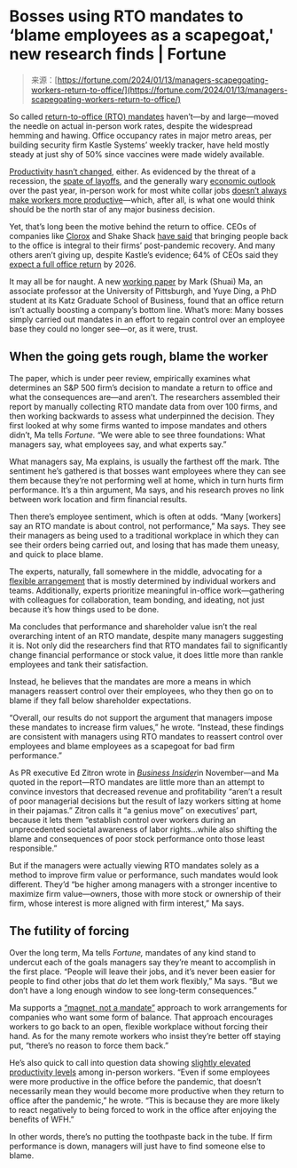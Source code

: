 <!--yml
category: 未分类
date: 2024-05-27 14:44:45
-->

# Bosses using RTO mandates to ‘blame employees as a scapegoat,' new research finds | Fortune

> 来源：[https://fortune.com/2024/01/13/managers-scapegoating-workers-return-to-office/](https://fortune.com/2024/01/13/managers-scapegoating-workers-return-to-office/)

So called [return-to-office (RTO) mandates](https://fortune.com/2023/11/17/companies-new-return-to-office-strategy-glassdoor/) haven’t—by and large—moved the needle on actual in-person work rates, despite the widespread hemming and hawing. Office occupancy rates in major metro areas, per building security firm Kastle Systems’ weekly tracker, have held mostly steady at just shy of 50% since vaccines were made widely available. 

[Productivity hasn’t changed](https://fortune.com/2023/12/26/return-to-office-mandates-no-productivity-impact-experts-predict/), either. As evidenced by the threat of a recession, the [spate of layoffs](https://fortune.com/longform/layoffs-2023-bad-management/), and the generally wary [economic outlook](https://fortune.com/2024/01/09/how-many-businesses-bankrupt-covid-pandemic-2020-2023-global-financial-crisis/) over the past year, in-person work for most white collar jobs [doesn’t always make workers more productive](https://fortune.com/2023/11/14/remote-work-productivity-goldman-sachs-nyu-total-factor-thomas-philippon/)—which, after all, is what one would think should be the north star of any major business decision.

Yet, that’s long been the motive behind the return to office. CEOs of companies like [Clorox](https://fortune.com/company/clorox/) and Shake Shack [have said](https://fortune.com/2022/08/09/ceos-say-remote-work-hurting-businesses/) that bringing people back to the office is integral to their firms’ post-pandemic recovery. And many others aren’t giving up, despite Kastle’s evidence; 64% of CEOs said they [expect a full office return](https://fortune.com/2023/10/16/office-return-rto-ceos-hybrid-remote-work-5-days/) by 2026. 

It may all be for naught. A new [working paper](https://papers.ssrn.com/sol3/papers.cfm?abstract_id=4675401) by Mark (Shuai) Ma, an associate professor at the University of Pittsburgh, and Yuye Ding, a PhD student at its Katz Graduate School of Business, found that an office return isn’t actually boosting a company’s bottom line. What’s more: Many bosses simply carried out mandates in an effort to regain control over an employee base they could no longer see—or, as it were, trust.  

## **When the going gets rough, blame the worker**

The paper, which is under peer review, empirically examines what determines an S&P 500 firm’s decision to mandate a return to office and what the consequences are—and aren’t. The researchers assembled their report by manually collecting RTO mandate data from over 100 firms, and then working backwards to assess what underpinned the decision. They first looked at why some firms wanted to impose mandates and others didn’t, Ma tells *Fortune.* “We were able to see three foundations: What managers say, what employees say, and what experts say.”

What managers say, Ma explains, is usually the farthest off the mark. Tthe sentiment he’s gathered is that bosses want employees where they can see them because they’re not performing well at home, which in turn hurts firm performance. It’s a thin argument, Ma says, and his research proves no link between work location and firm financial results.

Then there’s employee sentiment, which is often at odds. “Many [workers] say an RTO mandate is about control, not performance,” Ma says. They see their managers as being used to a traditional workplace in which they can see their orders being carried out, and losing that has made them uneasy, and quick to place blame.

The experts, naturally, fall somewhere in the middle, advocating for a [flexible arrangement](https://fortune.com/2023/05/14/flexible-work-feminist-women-return-office-power-men-careers-erin-grau/) that is mostly determined by individual workers and teams. Additionally, experts prioritize meaningful in-office work—gathering with colleagues for collaboration, team bonding, and ideating, not just because it’s how things used to be done. 

Ma concludes that performance and shareholder value isn’t the real overarching intent of an RTO mandate, despite many managers suggesting it is. Not only did the researchers find that RTO mandates fail to significantly change financial performance or stock value, it does little more than rankle employees and tank their satisfaction.  

Instead, he believes that the mandates are more a means in which managers reassert control over their employees, who they then go on to blame if they fall below shareholder expectations. 

“Overall, our results do not support the argument that managers impose these mandates to increase firm values,” he wrote. “Instead, these findings are consistent with managers using RTO mandates to reassert control over employees and blame employees as a scapegoat for bad firm performance.”

As PR executive Ed Zitron wrote in [*Business Insider*](https://www.businessinsider.com/return-to-office-mandates-employees-managers-fight-messy-remote-work-2023-11?utm_source=substack&utm_medium=email)in November—and Ma quoted in the report—RTO mandates are little more than an attempt to convince investors that decreased revenue and profitability “aren’t a result of poor managerial decisions but the result of lazy workers sitting at home in their pajamas.” Zitron calls it “a genius move” on executives’ part, because it lets them “establish control over workers during an unprecedented societal awareness of labor rights…while also shifting the blame and consequences of poor stock performance onto those least responsible.”

But if the managers were actually viewing RTO mandates solely as a method to improve firm value or performance, such mandates would look different. They’d “be higher among managers with a stronger incentive to maximize firm value—owners, those with more stock or ownership of their firm, whose interest is more aligned with firm interest,” Ma says. 

## **The futility of forcing**

Over the long term, Ma tells *Fortune,* mandates of any kind stand to undercut each of the goals managers say they’re meant to accomplish in the first place. “People will leave their jobs, and it’s never been easier for people to find other jobs that *do* let them work flexibly,” Ma says. “But we don’t have a long enough window to see long-term consequences.” 

Ma supports a [“magnet, not a mandate”](https://fortune.com/2024/01/10/neiman-marcus-return-to-office-policy-magnet-not-mandate/) approach to work arrangements for companies who want some form of balance. That approach encourages workers to go back to an open, flexible workplace without forcing their hand. As for the many remote workers who insist they’re better off staying put, “there’s no reason to force them back.” 

He’s also quick to call into question data showing [slightly elevated productivity levels](https://fortune.com/2023/07/06/remote-workers-less-productive-wfh-research/) among in-person workers. “Even if some employees were more productive in the office before the pandemic, that doesn’t necessarily mean they would become more productive when they return to office after the pandemic,” he wrote. “This is because they are more likely to react negatively to being forced to work in the office after enjoying the benefits of WFH.”

In other words, there’s no putting the toothpaste back in the tube. If firm performance is down, managers will just have to find someone else to blame.